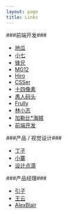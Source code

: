 ```yaml
---
layout: page 
title: Links
---
```


###前端开发###

*   [地瓜](http://www.etosun.com/ "付小运")
*   [小七](http://sev7n.net/ "杨剑锋")
*   [锋兄](http://www.zarcck.com/ "赵宇锋")
*   [MG12](http://www.neoease.com/ "吴钊")
*   [Hiro](http://www.ihiro.org/ "Hiro")
*   [CSSer](http://blog.owncsser.com/ "CSSer")
*   [十四像素](http://www.14px.com/ "十四像素")
*   [愚人码头](http://www.css88.com/ "愚人码头")
*   [Frully](http://frully.org/ "Frully")
*   [林小志](http://blog.linxz.de/ "林友赛")
*   [加勒比*海贼](http://www.yaohaixiao.com/ "加勒比*海贼")
*   [前端开发](http://www.css119.com/ "前端开发")

###产品 / 视觉设计###

*   [丁子](http://www.dingzhijun.com/ "丁志君")
*   [小寨](http://www.iamxiaozhai.com/ "小寨")
*   [设计点滴](http://tanxdesign.com/ "设计点滴")

###产品经理###

*   [引子](http://www.yinzi.org/ "史路引")
*   [王云](http://www.iamwy.com/ "王云")
*   [AlexBlair](http://www.alexblair.org/ "章秋人")